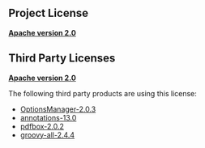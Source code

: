 <!-- Created by CodeLicenseManager -->
## Project License

__[Apache version 2.0](https://github.com/tombensve/MarkdownDoc/blob/master/Docs/licsApache-2.0.md)__

## Third Party Licenses

__[Apache version 2.0](http://www.apache.org/licenses/LICENSE-2.0.html)__

The following third party products are using this license:

* [OptionsManager-2.0.3](http://github.com/tombensve/OptionsManager)
* [annotations-13.0](http://www.jetbrains.org)
* [pdfbox-2.0.2](http://pdfbox.apache.org)
* [groovy-all-2.4.4](http://groovy-lang.org)

<!-- CLM -->
